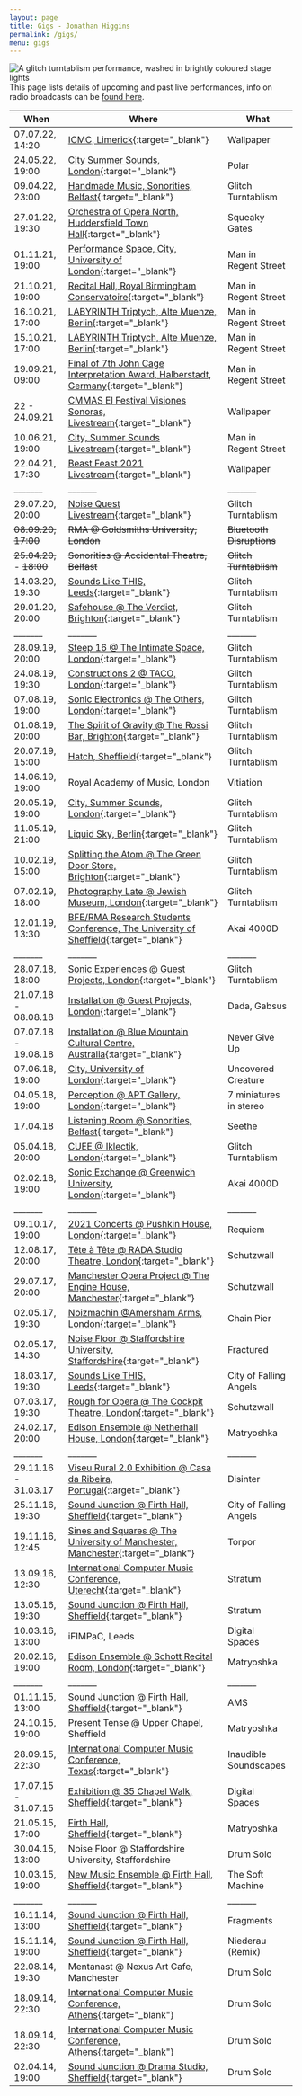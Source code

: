 ```yaml
---
layout: page
title: Gigs - Jonathan Higgins
permalink: /gigs/
menu: gigs
---
```

<img
  sizes="(min-width: 56em) 800px, 90vw"
  srcset="/media/images/gigs_400.jpg 400w,
          /media/images/gigs_600.jpg 600w,
          /media/images/gigs.jpg 800w"
  alt="A glitch turntablism performance, washed in brightly coloured stage lights">
<br>
This page lists details of upcoming and past live performances, info on radio broadcasts can be [found here](/radio/).

| When | Where | What |
| --- | --- | --- |
|07.07.22, 14:20| [ICMC, Limerick](https://icmc2022.org/programme/){:target="_blank"} | Wallpaper |
|24.05.22, 19:00| [City Summer Sounds, London](https://www.city.ac.uk/news-and-events/events/2022/may/from-the-city-studios){:target="_blank"} | Polar |
|09.04.22, 23:00| [Handmade Music, Sonorities, Belfast](https://sonorities.net/){:target="_blank"} | Glitch Turntablism |
|27.01.22, 19:30| [Orchestra of Opera North, Huddersfield Town Hall](https://www.operanorth.co.uk/whats-on/beethovens-fifth/){:target="_blank"} | Squeaky Gates |
|01.11.21, 19:00| [Performance Space, City, University of London](https://www.city.ac.uk/news-and-events/events/2021/11/disruptions){:target="_blank"} | Man in Regent Street |
|21.10.21, 19:00| [Recital Hall, Royal Birmingham Conservatoire](https://www.bcu.ac.uk/conservatoire/events-calendar/mimi-doulton-21-10-2021){:target="_blank"} | Man in Regent Street |
|16.10.21, 17:00| [LABYRINTH Triptych, Alte Muenze, Berlin](https://www.universe.com/events/labyrinth-the-cabinet-of-curiosities-3-inferno-saturday-16th-tickets-JRQN0T){:target="_blank"} | Man in Regent Street |
|15.10.21, 17:00| [LABYRINTH Triptych, Alte Muenze, Berlin](https://www.universe.com/events/labyrinth-the-cabinet-of-curiosities-3-inferno-friday-15th-tickets-4WT9RF){:target="_blank"} | Man in Regent Street |
|19.09.21, 09:00 | [Final of 7th John Cage Interpretation Award, Halberstadt, Germany](https://johncageaward.lpages.co/john-cage-award/){:target="_blank"} | Man in Regent Street |
|22 - 24.09.21 | [CMMAS El Festival Visiones Sonoras, Livestream](https://en.cmmas.com/visionessonoras17-landing){:target="_blank"} | Wallpaper |
|10.06.21, 19:00 | [City, Summer Sounds Livestream](https://www.youtube.com/watch?v=6uZCgnhdr7g){:target="_blank"} | Man in Regent Street |
|22.04.21, 17:30 | [Beast Feast 2021 Livestream](http://www.beast.bham.ac.uk/beast-feast-2021/thursday-22-april/){:target="_blank"} | Wallpaper |
|_______    |_______    |_______   |
|29.07.20, 20:00 | [Noise Quest Livestream](https://www.youtube.com/watch?v=7snxSxc_zwQ){:target="_blank"} | Glitch Turntablism |
|~~08.09.20,~~ ~~17:00~~ | ~~RMA @ Goldsmiths University, London~~ | ~~Bluetooth Disruptions~~ |
|~~25.04.20,~~ - ~~18:00~~ | ~~Sonorities @ Accidental Theatre, Belfast~~ | ~~Glitch Turntablism~~ |
|14.03.20, 19:30 | [Sounds Like THIS, Leeds](https://www.soundslikethis.co.uk/listings/2020/3/14/territorial-gobbing-jonathan-higgins-psychiceyeclix-naomi-perera){:target="_blank"} | Glitch Turntablism |
|29.01.20, 20:00 | [Safehouse @ The Verdict, Brighton](https://www.facebook.com/events/2443844109218319/){:target="_blank"} | Glitch Turntablism |
|_______   |_______    |_______    |
|28.09.19, 20:00 | [Steep 16 @ The Intimate Space, London](https://www.facebook.com/events/2133113970126911/){:target="_blank"} | Glitch Turntablism |
|24.08.19, 19:30 | [Constructions 2 @ TACO, London](https://www.facebook.com/events/2489229688030282/){:target="_blank"} | Glitch Turntablism |
|07.08.19, 19:00 | [Sonic Electronics @ The Others, London](https://www.facebook.com/events/503926683345784/){:target="_blank"}  | Glitch Turntablism |
|01.08.19, 20:00 | [The Spirit of Gravity @ The Rossi Bar, Brighton](https://www.facebook.com/events/454766912013872/){:target="_blank"} | Glitch Turntablism |
|20.07.19, 15:00 | [Hatch, Sheffield](https://www.facebook.com/events/741076552975599/){:target="_blank"} | Glitch Turntablism |
|14.06.19, 19:00 | Royal Academy of Music, London | Vitiation |
|20.05.19, 19:00 | [City, Summer Sounds, London](https://www.city.ac.uk/events/2019/may/city-postgraduate-composers){:target="_blank"} | Glitch Turntablism |
|11.05.19, 21:00 | [Liquid Sky, Berlin](https://www.facebook.com/events/725430984458138/){:target="_blank"} | Glitch Turntablism |
|10.02.19, 15:00 | [Splitting the Atom @ The Green Door Store, Brighton](https://www.facebook.com/events/2256869507902320/){:target="_blank"} | Glitch Turntablism|
|07.02.19, 18:00 | [Photography Late @ Jewish Museum, London](https://jewishmuseum.org.uk/event/photography-late/){:target="_blank"} | Glitch Turntablism |
|12.01.19, 13:30 | [BFE/RMA Research Students Conference, The University of Sheffield](https://www.sheffield.ac.uk/music/research/conferences/bfe_2019){:target="_blank"} | Akai 4000D |
|_______   |_______   |_______   |
|28.07.18, 18:00| [Sonic Experiences @ Guest Projects, London](https://www.facebook.com/events/1862907810470875/){:target="_blank"} | Glitch Turntablism |
|21.07.18 - 08.08.18 | [Installation @ Guest Projects, London](https://www.lawayakacurrent.com/infoww){:target="_blank"} | Dada, Gabsus|
|07.07.18 - 19.08.18 | [Installation @ Blue Mountain Cultural Centre, Australia](http://bluemountainsculturalcentre.com.au/event/kevina-jo-smith-never-give/){:target="_blank"} | Never Give Up |
|07.06.18, 19:00| [City, University of London](https://www.city.ac.uk/events/2018/june/city-postgraduate-composers){:target="_blank"} | Uncovered Creature |
|04.05.18, 19:00| [Perception @ APT Gallery, London](https://www.facebook.com/events/501603786904118/){:target="_blank"} | 7 miniatures in stereo |
|17.04.18 | [Listening Room @ Sonorities, Belfast](http://sonorities.org.uk/wp-content/uploads/2018/04/2_Sonorities2018_OnlineBrochure_Small.pdf){:target="_blank"} | Seethe |
|05.04.18, 20:00| [CUEE @ Iklectik, London](https://www.city.ac.uk/events/2018/april/cuee-at-iklectik){:target="_blank"} | Glitch Turntablism |
|02.02.18, 19:00| [Sonic Exchange @ Greenwich University, London](https://www.city.ac.uk/events/2018/february/sonic-exchange-loudspeaker-orchestra){:target="_blank"} | Akai 4000D |
|_______   |_______   |_______   |
|09.10.17, 19:00| [2021 Concerts @ Pushkin House, London](https://www.facebook.com/events/1513240338732969/){:target="_blank"} | Requiem|
|12.08.17, 20:00| [Tête à Tête @ RADA Studio Theatre, London](https://www.tete-a-tete.org.uk/event/schutzwall/){:target="_blank"} | Schutzwall |
|29.07.17, 20:00| [Manchester Opera Project @ The Engine House, Manchester](https://www.manchesteroperaproject.co.uk/read){:target="_blank"} | Schutzwall|
|02.05.17, 19:30| [Noizmachin @Amersham Arms, London](https://www.facebook.com/events/214985022322356/){:target="_blank"} | Chain Pier |
|02.05.17, 14:30| [Noise Floor @ Staffordshire University, Staffordshire](https://noisefloor.org.uk/concert-schedule/){:target="_blank"} | Fractured |
|18.03.17, 19:30| [Sounds Like THIS, Leeds](https://www.electropresence.com/en/even/37329/Sounds_Like_This_2017_Theatre_in_Surround){:target="_blank"} | City of Falling Angels|
|07.03.17, 19:30| [Rough for Opera @ The Cockpit Theatre, London](https://www.facebook.com/events/162049477626257/){:target="_blank"} | Schutzwall|
|24.02.17, 20:00| [Edison Ensemble @ Netherhall House, London](https://www.facebook.com/events/1839365342986191/){:target="_blank"} | Matryoshka|
|_______   |_______   |_______   |
|29.11.16 - 31.03.17| [Viseu Rural 2.0 Exhibition @ Casa da Ribeira, Portugal](https://binauralmedia.org/news/en/arquivo/9916){:target="_blank"} | Disinter |
|25.11.16, 19:30| [Sound Junction @ Firth Hall, Sheffield](https://www.sheffield.ac.uk/usss/soundjunction/1.567780){:target="_blank"} |City of Falling Angels|
|19.11.16, 12:45| [Sines and Squares @ The University of Manchester, Manchester](https://acusmatica.org/sinessquares_FREE/ssq16/programme.html){:target="_blank"} | Torpor |
|13.09.16, 12:30| [International Computer Music Conference, Uterecht](https://web.archive.org/web/20170927232009/https://www.openconf.org/icmc2016/music/modules/request.php?module=oc_program&action=program.php&p=program){:target="_blank"} | Stratum |
|13.05.16, 19:30| [Sound Junction @ Firth Hall, Sheffield](https://www.sheffield.ac.uk/usss/soundjunction/1.567778){:target="_blank"} | Stratum|
|10.03.16, 13:00| iFIMPaC, Leeds | Digital Spaces |
|20.02.16, 19:00| [Edison Ensemble @ Schott Recital Room, London](https://www.facebook.com/events/1703051699928233/){:target="_blank"} | Matryoshka|
|_______   |_______   |_______   |
|01.11.15, 13:00| [Sound Junction @ Firth Hall, Sheffield](https://www.facebook.com/events/1053919531307178/){:target="_blank"} | AMS |
|24.10.15, 19:00| Present Tense @ Upper Chapel, Sheffield | 	Matryoshka|
|28.09.15, 22:30| [International Computer Music Conference, Texas](https://web.archive.org/web/20150908121034/http://icmc2015.unt.edu/program){:target="_blank"} | Inaudible Soundscapes|
|17.07.15 - 31.07.15| [Exhibition @ 35 Chapel Walk, Sheffield](https://www.facebook.com/events/427716387408032/){:target="_blank"} | Digital Spaces|
|21.05.15, 17:00| [Firth Hall, Sheffield](https://www.facebook.com/events/1397531187241237/){:target="_blank"} |	Matryoshka|
|30.04.15, 13:00| Noise Floor @ Staffordshire University, Staffordshire | Drum Solo |
|10.03.15, 19:00| [New Music Ensemble @ Firth Hall, Sheffield](https://www.facebook.com/events/803746459663328/){:target="_blank"} | The Soft Machine|
|_______   |_______   |_______   |
|16.11.14, 13:00| [Sound Junction @ Firth Hall, Sheffield](https://www.facebook.com/events/1450356515249777/){:target="_blank"} | Fragments |
|15.11.14, 19:00| [Sound Junction @ Firth Hall, Sheffield](https://www.facebook.com/events/1450356515249777/){:target="_blank"} | Niederau (Remix)|
|22.08.14, 19:30| Mentanast @ Nexus Art Cafe, Manchester | Drum Solo |
|18.09.14, 22:30| [International Computer Music Conference, Athens](http://icmc14-smc14.eu/program/conference-program/music_program.html){:target="_blank"} | Drum Solo |
|18.09.14, 22:30| [International Computer Music Conference, Athens](http://icmc14-smc14.eu/program/conference-program/music_program.html){:target="_blank"} | Drum Solo |
|02.04.14, 19:00| [Sound Junction @ Drama Studio, Sheffield](https://www.sheffield.ac.uk/usss/soundjunction/1.328247){:target="_blank"} | Drum Solo |